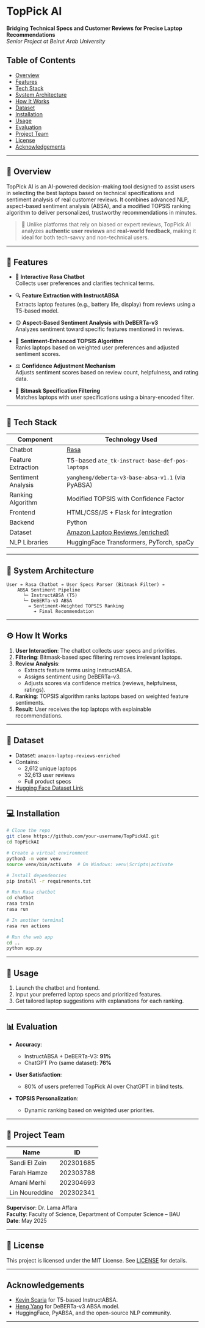 # TopPick AI 
**Bridging Technical Specs and Customer Reviews for Precise Laptop Recommendations**  
_Senior Project at Beirut Arab University_

## Table of Contents
- [Overview](#overview)
- [Features](#features)
- [Tech Stack](#tech-stack)
- [System Architecture](#system-architecture)
- [How It Works](#how-it-works)
- [Dataset](#dataset)
- [Installation](#installation)
- [Usage](#usage)
- [Evaluation](#evaluation)
- [Project Team](#project-team)
- [License](#license)
- [Acknowledgements](#acknowledgements)

---

## 📌 Overview

TopPick AI is an AI-powered decision-making tool designed to assist users in selecting the best laptops based on technical specifications and sentiment analysis of real customer reviews. It combines advanced NLP, aspect-based sentiment analysis (ABSA), and a modified TOPSIS ranking algorithm to deliver personalized, trustworthy recommendations in minutes.

> 🧠 Unlike platforms that rely on biased or expert reviews, TopPick AI analyzes **authentic user reviews** and **real-world feedback**, making it ideal for both tech-savvy and non-technical users.

---

## 🌟 Features

- 💬 **Interactive Rasa Chatbot**  
  Collects user preferences and clarifies technical terms.

- 🔍 **Feature Extraction with InstructABSA**  
  Extracts laptop features (e.g., battery life, display) from reviews using a T5-based model.

- 😊 **Aspect-Based Sentiment Analysis with DeBERTa-v3**  
  Analyzes sentiment toward specific features mentioned in reviews.

- 🧲 **Sentiment-Enhanced TOPSIS Algorithm**  
  Ranks laptops based on weighted user preferences and adjusted sentiment scores.

- ⚖️ **Confidence Adjustment Mechanism**  
  Adjusts sentiment scores based on review count, helpfulness, and rating data.

- 🌟 **Bitmask Specification Filtering**  
  Matches laptops with user specifications using a binary-encoded filter.

---

## 💠 Tech Stack

| Component            | Technology Used                                           |
|---------------------|-----------------------------------------------------------|
| Chatbot             | [Rasa](https://rasa.com/)                                 |
| Feature Extraction  | T5-based `ate_tk-instruct-base-def-pos-laptops`           |
| Sentiment Analysis  | `yangheng/deberta-v3-base-absa-v1.1` (via PyABSA)         |
| Ranking Algorithm   | Modified TOPSIS with Confidence Factor                    |
| Frontend            | HTML/CSS/JS + Flask for integration                       |
| Backend             | Python                                                    |
| Dataset             | [Amazon Laptop Reviews (enriched)](https://huggingface.co/datasets/naga-jay/amazon-laptop-reviews-enriched) |
| NLP Libraries       | HuggingFace Transformers, PyTorch, spaCy                  |

---

## 🧱 System Architecture

```
User ➔ Rasa Chatbot ➔ User Specs Parser (Bitmask Filter) ➔
    ABSA Sentiment Pipeline
      └─ InstructABSA (T5)
      └─ DeBERTa-v3 ABSA
        ➔ Sentiment-Weighted TOPSIS Ranking
          ➔ Final Recommendation
```

---

## ⚙️ How It Works

1. **User Interaction**: The chatbot collects user specs and priorities.
2. **Filtering**: Bitmask-based spec filtering removes irrelevant laptops.
3. **Review Analysis**:
   - Extracts feature terms using InstructABSA.
   - Assigns sentiment using DeBERTa-v3.
   - Adjusts scores via confidence metrics (reviews, helpfulness, ratings).
4. **Ranking**: TOPSIS algorithm ranks laptops based on weighted feature sentiments.
5. **Result**: User receives the top laptops with explainable recommendations.

---

## 📂 Dataset

- Dataset: `amazon-laptop-reviews-enriched`
- Contains:
  - 2,612 unique laptops
  - 32,613 user reviews
  - Full product specs
- [Hugging Face Dataset Link](https://huggingface.co/datasets/naga-jay/amazon-laptop-reviews-enriched)

---

## 💻 Installation

```bash
# Clone the repo
git clone https://github.com/your-username/TopPickAI.git
cd TopPickAI

# Create a virtual environment
python3 -m venv venv
source venv/bin/activate  # On Windows: venv\Scripts\activate

# Install dependencies
pip install -r requirements.txt

# Run Rasa chatbot
cd chatbot
rasa train
rasa run

# In another terminal
rasa run actions

# Run the web app
cd ..
python app.py
```

---

## 🚀 Usage

1. Launch the chatbot and frontend.
2. Input your preferred laptop specs and prioritized features.
3. Get tailored laptop suggestions with explanations for each ranking.

---

## 📊 Evaluation

- **Accuracy**:
  - InstructABSA + DeBERTa-V3: **91%**
  - ChatGPT Pro (same dataset): **76%**

- **User Satisfaction**:
  - 80% of users preferred TopPick AI over ChatGPT in blind tests.

- **TOPSIS Personalization**:
  - Dynamic ranking based on weighted user priorities.

---

## 👥 Project Team

| Name            | ID         |
|-----------------|------------|
| Sandi El Zein   | 202301685  |
| Farah Hamze     | 202303788  |
| Amani Merhi     | 202304693  |
| Lin Noureddine  | 202302341  |

**Supervisor**: Dr. Lama Affara  
**Faculty**: Faculty of Science, Department of Computer Science – BAU  
**Date**: May 2025

---

## 📄 License

This project is licensed under the MIT License. See [LICENSE](LICENSE) for details.

---

## Acknowledgements

- [Kevin Scaria](https://huggingface.co/kevinscaria) for T5-based InstructABSA.
- [Heng Yang](https://huggingface.co/yangheng) for DeBERTa-v3 ABSA model.
- HuggingFace, PyABSA, and the open-source NLP community.

---
